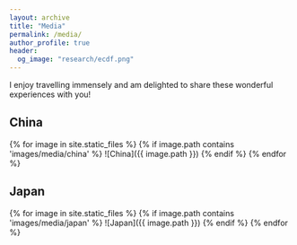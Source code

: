 ```yaml
---
layout: archive
title: "Media"
permalink: /media/
author_profile: true
header:
  og_image: "research/ecdf.png"
---
```



I enjoy travelling immensely and am delighted to share these wonderful experiences with you!



## China

{% for image in site.static_files %}
  {% if image.path contains 'images/media/china' %}
    ![China]({{ image.path }})
  {% endif %}
{% endfor %}


## Japan

{% for image in site.static_files %}
  {% if image.path contains 'images/media/japan' %}
    ![Japan]({{ image.path }})
  {% endif %}
{% endfor %}

